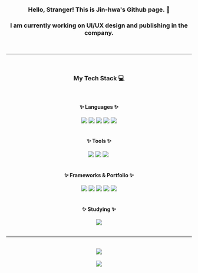<div align="center">
  <br />
  <br />
  <h3>Hello, Stranger! This is Jin-hwa's Github page. 👋</h3>
  <h3>I am currently working on UI/UX design and publishing in the company.</h3>
  <br />
  <hr />
  <br />
  <h3>My Tech Stack 💻</h3>
  <br />
  <h4>✨ Languages ✨</h4>
  <div>
     <img src="https://img.shields.io/badge/html5-E34F26?style=for-the-badge&logo=HTML5&logoColor=white">&nbsp;<img src="https://img.shields.io/badge/css3-1572B6?style=for-the-badge&logo=CSS3&logoColor=white">&nbsp;<img src="https://img.shields.io/badge/sass-CC6699?style=for-the-badge&logo=sass&logoColor=white">&nbsp;<img src="https://img.shields.io/badge/javascript-F7DF1E?style=for-the-badge&logo=JavaScript&logoColor=white">&nbsp;<img src="https://img.shields.io/badge/react-61DAFB?style=for-the-badge&logo=React&logoColor=white">
  </div>
  <br />
  <h4>✨ Tools ✨</h4>
  <div>
    <img src="https://img.shields.io/badge/adobephotoshop-31A8FF?style=for-the-badge&logo=AdobePhotoshop&logoColor=white">&nbsp;<img src="https://img.shields.io/badge/adobeillustrator-FF9A00?style=for-the-badge&logo=AdobeIllustrator&logoColor=white">&nbsp;<img src="https://img.shields.io/badge/figma-F24E1E?style=for-the-badge&logo=Figma&logoColor=white">&nbsp;
  </div>
  <br />
  <h4>✨ Frameworks & Portfolio ✨</h4>
  <div>
    <img src="https://img.shields.io/badge/git-05032?style=for-the-badge&logo=Git&logoColor=white">&nbsp;<img src="https://img.shields.io/badge/bootstrap-7952B3?style=for-the-badge&logo=Bootstrap&logoColor=white">&nbsp<a href="https://baevolution.tistory.com/"><img src="https://img.shields.io/badge/tistory-000000?style=for-the-badge&logo=Tistory&logoColor=white"></a>&nbsp;<img src="https://img.shields.io/badge/Notion-000000?style=for-the-badge&logo=Notion&logoColor=white">&nbsp;<a href="https://wlsghk.github.io/my-site/index.html" target="_blank"><img src="https://img.shields.io/badge/portfolio-44C1C5?style=for-the-badge&logo=Github&logoColor=white"></a>
  </div>
    <br />
    <h4>✨ Studying ✨</h4>
  <div>
    <img src="https://img.shields.io/badge/typescript-3178C6?style=for-the-badge&logo=typescript&logoColor=white">
  </div>
  <br />
  <hr />
  <br />
  <picture>
    <source 
      srcset="https://github-readme-stats.vercel.app/api?username=wlsghk&show_icons=true&theme=dark"
      media="(prefers-color-scheme: dark)"
    />
    <source
      srcset="https://github-readme-stats.vercel.app/api?username=wlsghk&show_icons=true"
      media="(prefers-color-scheme: light), (prefers-color-scheme: no-preference)"
    />
    <img src="https://github-readme-stats.vercel.app/api?username=wlsghk&show_icons=true" />
  </picture>
  <br />
  <br />
  <img src="https://github-readme-stats.vercel.app/api/top-langs/?username=wlsghk&layout=compact">
</div>
  <br />
  <br />

